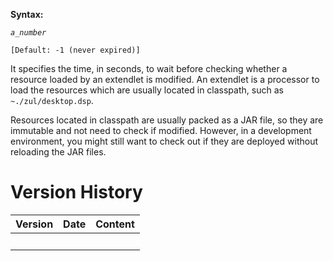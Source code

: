 **Syntax:**

<extendlet-check-period>*`a_number`*</extendlet-check-period>

`[Default: -1 (never expired)]`

It specifies the time, in seconds, to wait before checking whether a
resource loaded by an extendlet is modified. An extendlet is a processor
to load the resources which are usually located in classpath, such as
`~./zul/desktop.dsp`.

Resources located in classpath are usually packed as a JAR file, so they
are immutable and not need to check if modified. However, in a
development environment, you might still want to check out if they are
deployed without reloading the JAR files.

# Version History

| Version | Date | Content |
|---------|------|---------|
|         |      |         |
